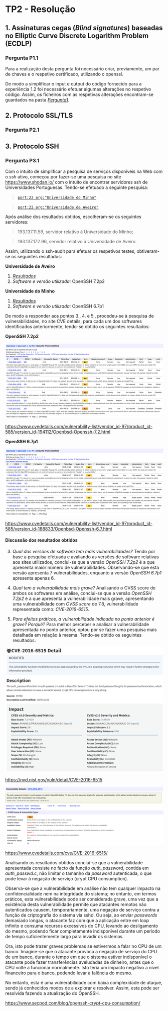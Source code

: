 # TP2 - Resolução

## 1\. Assinaturas cegas (_Blind signatures_) baseadas no Elliptic Curve Discrete Logarithm Problem (ECDLP)

### Pergunta P1.1

Para a realização desta pergunta foi necessário criar, previamente, um par de chaves e o respetivo certificado, utilizando o openssl.

De modo a simplificar o input e output do código fornecido para a experiência 1.2 foi necessário efetuar algumas alterações no respetivo código. Assim, os ficheiros com as respetivas alterações encontram-se guardados na pasta *[Pergunta1](https://github.com/uminho-miei-engseg-18-19/Grupo1/tree/master/TP2/Pergunta1)*.

## 2\. Protocolo SSL/TLS

### Pergunta P2.1



## 3\. Protocolo SSH

### Pergunta P3.1

Com o intuito de simplificar a pesquisa de serviços disponíveis na Web com o *ssh* ativo, começou por fazer-se uma pesquisa no site https://www.shodan.io/ com o intuito de encontrar servidores ssh de Universidades Portuguesas. Tendo-se efetuado a seguinte pesquisa:

> [`port:22 org:"Universidade do Minho"`](https://www.shodan.io/search?query=port%3A22+org%3A%22Universidade+do+Minho%22)

> [`port:22 org:"Universidade de Aveiro"`](https://www.shodan.io/search?query=port%3A22+org%3A%22Universidade+de+Aveiro%22)

Após análise dos resultados obtidos, escolheram-se os seguintes servidores:

> 193.137.11.59, servidor relativo à Universidade do Minho;

> 193.137.172.96, servidor relativo à Universidade de Aveiro.

Assim, utilizando o ssh-audit para efetuar os respetivos testes, obtiveram-se os seguintes resultados:

**Universidade de Aveiro**

1. *[Resultados](https://github.com/uminho-miei-engseg-18-19/Grupo1/blob/master/TP2/Pergunta3/mmlog.fis.ua.pt.md)*
2. *Software e versão utilizada:* OpenSSH 7.2p2

**Universidade do Minho**

1. *[Resultados](https://github.com/uminho-miei-engseg-18-19/Grupo1/blob/master/TP2/Pergunta3/193.137.11.59.md)*
2. *Software e versão utilizada:* OpenSSH 6.7p1

De modo a responder aos pontos 3., 4. e 5., procedeu-se à pesquisa de vulnerabilidades, no site CVE details, para cada um dos softwares identificados anteriormente, tendo-se obtido os seguintes resultados:


**OpenSSH 7.2p2**

![UMinho](https://github.com/uminho-miei-engseg-18-19/Grupo1/blob/master/TP2/Pergunta3/UMinho.png)

https://www.cvedetails.com/vulnerability-list/vendor_id-97/product_id-585/version_id-194112/Openbsd-Openssh-7.2.html


**OpenSSH 6.7p1**

![UA](https://github.com/uminho-miei-engseg-18-19/Grupo1/blob/master/TP2/Pergunta3/UA.png)

https://www.cvedetails.com/vulnerability-list/vendor_id-97/product_id-585/version_id-188833/Openbsd-Openssh-6.7.html


#### Discussão dos resultados obtidos

3. *Qual das versões de software tem mais vulnerabilidades?* Tendo por base a pesquisa efetuada e avaliando as versões de software relativas aos sites utilizados, conclui-se que a versão *OpenSSH 7.2p2* é a que apresenta maior número de vulnerabilidades. Observando-se que esta versão apresenta 7 vulnerabilidades, enquanto a versão *OpenSSH 6.7p1* apresenta apenas 6.

4. *Qual tem a vulnerabilidade mais grave?* Analisando o CVSS score de ambos os softwares em análise, conclui-se que a versão *OpenSSH 7.2p2* é a que apresenta a vulnerabilidade mais grave, apresentando uma vulnerabilidade com *CVSS score* de 7.8, vulnerabilidade representada como: *CVE-2016-6515*.

5. *Para efeitos práticos, a vulnerabilidade indicada no ponto anterior é grave? Porquê?* Para melhor perceber e analisar a vulnerabilidade apresentada no ponto anterior, optou por se fazer uma pesquisa mais detalhada em relação à mesma. Tendo-se obtido os seguintes resultados:

![NVD](https://github.com/uminho-miei-engseg-18-19/Grupo1/blob/master/TP2/Pergunta3/NVD.png)

https://nvd.nist.gov/vuln/detail/CVE-2016-6515


![CVE](https://github.com/uminho-miei-engseg-18-19/Grupo1/blob/master/TP2/Pergunta3/CVE.png)

https://www.cvedetails.com/cve/CVE-2016-6515/


Analisando os resultados obtidos conclui-se que a vulnerabilidade apresentada consiste no facto da função *auth_password*, contida em *auth_passwd.c*, não limitar o tamanho da *password* autenticada, o que pode levar à negação de serviço (crypt CPU consumption).

Observa-se que a vulnerabilidade em análise não tem qualquer impacto na confidencialidade nem na integridade do sistema; no entanto, em termos práticos, esta vulnerabilidade pode ser considerada grave, uma vez que a existência desta vulnerabilidade permite que atacantes remotos não autenticados causem, temporariamente, uma negação de serviço contra a função de criptografia do sistema via sshd. Ou seja, ao enviar *passwords* demasiado longas, o atacante faz com que a aplicação entre em loop infinito e consuma recursos excessivos do CPU, levando ao desligamento do mesmo, podendo ficar completamente indisponível durante um período de tempo suficientemente largo para invadir os sistemas.

Ora, isto pode trazer graves problemas se estivermos a falar no CPU de um banco. Imagine-se que o atacante provoca a negação de serviço do CPU de um banco, durante o tempo em que o sistema estiver indisponível o atacante pode fazer transferências aveludadas de dinheiro, antes que o CPU volte a funcionar normalmente. Isto teria um impacto negativo a nível financeiro para o banco, podendo levar à falência do mesmo.


No entanto, esta é uma vulnerabilidade com baixa complexidade de ataque, sendo já conhecidos modos de a explorar e resolver. Assim, esta pode ser resolvida fazendo a atualização do OpenSSH.

https://www.secpod.com/blog/openssh-crypt-cpu-consumption/
